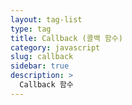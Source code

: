 ```yaml
---
layout: tag-list
type: tag
title: Callback (콜백 함수)
category: javascript
slug: callback
sidebar: true
description: >
  Callback 함수
---
```

